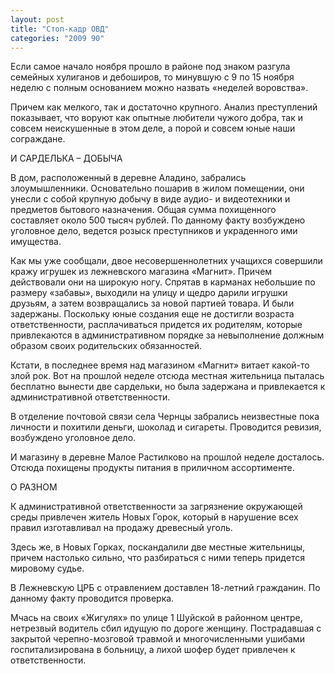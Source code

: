 ```yaml
---
layout: post
title: "Стоп-кадр ОВД"
categories: "2009 90"
---
```


Если самое начало ноября прошло в районе под знаком разгула семейных хулиганов и дебоширов, то минувшую с 9 по 15 ноября неделю с полным основанием можно назвать «неделей воровства».

Причем как мелкого, так и достаточно крупного. Анализ преступлений показывает, что воруют как опытные любители чужого добра, так и совсем неискушенные в этом деле, а порой и совсем юные наши сограждане.

И САРДЕЛЬКА – ДОБЫЧА

В дом, расположенный в деревне Аладино, забрались злоумышленники. Основательно пошарив в жилом помещении, они унесли с собой крупную добычу в виде аудио- и видеотехники и предметов бытового назначения. Общая сумма похищенного составляет около 500 тысяч рублей. По данному факту возбуждено уголовное дело, ведется розыск преступников и украденного ими имущества.

Как мы уже сообщали, двое несовершеннолетних учащихся совершили кражу игрушек из лежневского магазина «Магнит». Причем действовали они на широкую ногу. Спрятав в карманах небольшие по размеру «забавы», выходили на улицу и щедро дарили игрушки друзьям, а затем возвращались за новой партией товара. И были задержаны. Поскольку юные создания еще не достигли возраста ответственности, расплачиваться придется их родителям, которые привлекаются в административном порядке за невыполнение должным образом своих родительских обязанностей.

Кстати, в последнее время над магазином «Магнит» витает какой-то злой рок. Вот на прошлой неделе отсюда местная жительница пыталась бесплатно вынести две сардельки, но была задержана и привлекается к административной ответственности.

В отделение почтовой связи села Чернцы забрались неизвестные пока личности и похитили деньги, шоколад и сигареты. Проводится ревизия, возбуждено уголовное дело.

И магазину в деревне Малое Растилково на прошлой неделе досталось. Отсюда похищены продукты питания в приличном ассортименте.

О РАЗНОМ

К административной ответственности за загрязнение окружающей среды привлечен житель Новых Горок, который в нарушение всех правил изготавливал на продажу древесный уголь.

Здесь же, в Новых Горках, поскандалили две местные жительницы, причем настолько сильно, что разбираться с ними теперь придется мировому судье.

В Лежневскую ЦРБ с отравлением доставлен 18-летний гражданин. По данному факту проводится проверка.

Мчась на своих «Жигулях» по улице 1 Шуйской в районном центре, нетрезвый водитель сбил идущую по дороге женщину. Пострадавшая с закрытой черепно-мозговой травмой и многочисленными ушибами госпитализирована в больницу, а лихой шофер будет привлечен к ответственности.


